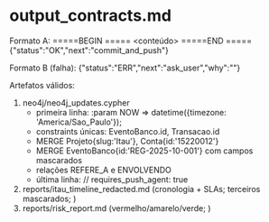 # output_contracts.md
Formato A:
=====BEGIN <path>=====
<conteúdo>
=====END <path>=====
{"status":"OK","next":"commit_and_push"}

Formato B (falha):
{"status":"ERR","next":"ask_user","why":"<motivo>"}

Artefatos válidos:
1) neo4j/neo4j_updates.cypher
   - primeira linha: :param NOW => datetime({timezone: 'America/Sao_Paulo'});
   - constraints únicas: EventoBanco.id, Transacao.id
   - MERGE Projeto{slug:'Itau'}, Conta{id:'15220012'}
   - MERGE EventoBanco{id:'REG-2025-10-001'} com campos mascarados
   - relações REFERE_A e ENVOLVENDO
   - última linha: // requires_push_agent: true
2) reports/itau_timeline_redacted.md (cronologia + SLAs; terceiros mascarados; <!-- requires_push_agent: true -->)
3) reports/risk_report.md (vermelho/amarelo/verde; <!-- requires_push_agent: true -->)
